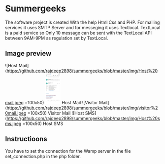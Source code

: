 # Summergeeks

The software project is created With the help Html Css and PHP.
For mailing services it uses SMTP Server and for messeging it uses Textlocal.
TextLocal is a paid service so Only 10 message can be sent with the TextLocal API between 9AM-9PM as regulation set by TextLocal.

## Image preview

![Host Mail](https://github.com/rajdeep2898/summergeeks/blob/master/img/Host%20mail.jpeg =100x50)
<img src="https://github.com/rajdeep2898/summergeeks/blob/master/img/Host%20mail.jpeg" width="50" height="100">
Host Mail
![Visitor Mail](https://github.com/rajdeep2898/summergeeks/blob/master/img/visitor%20mail.jpeg =100x50)
Visitor Mail
![Host SMS](https://github.com/rajdeep2898/summergeeks/blob/master/img/Host%20sms.jpeg =100x50)
Host SMS

## Instructioons

You have to set the connection for the Wamp server in the file set_connection.php in the php folder.